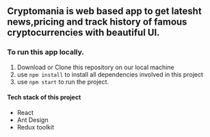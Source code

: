 ## Cryptomania is web based app to get latesht news,pricing and track history of famous cryptocurrencies with beautiful UI.

### To run this app locally.
1) Download or Clone this repository on our local machine
2) use `npm install` to install all dependencies involved in this project
3) use `npm start` to run the project.

#### Tech stack of this project
- React
- Ant Design 
- Redux toolkit


